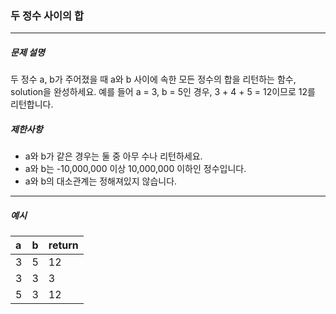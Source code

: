 ### 두 정수 사이의 합

***

##### 문제 설명

두 정수 a, b가 주어졌을 때 a와 b 사이에 속한 모든 정수의 합을 리턴하는 함수, solution을 완성하세요.
예를 들어 a = 3, b = 5인 경우, 3 + 4 + 5 = 12이므로 12를 리턴합니다.


##### 제한사항
 - a와 b가 같은 경우는 둘 중 아무 수나 리턴하세요.
 - a와 b는 -10,000,000 이상 10,000,000 이하인 정수입니다.
 - a와 b의 대소관계는 정해져있지 않습니다.

-----

##### 예시
| a | b | return |
| :-| :-| :-|
| 3 | 5 | 12 |
| 3 | 3 | 3 |
| 5 | 3 | 12 |
